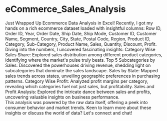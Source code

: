 # eCommerce_Sales_Analysis
Just Wrapped Up Ecommerce Data Analysis in Excel! 
Recently, I got my hands on a rich ecommerce dataset loaded with insightful columns: Row ID, Order ID, Year, Order Date, Ship Date, Ship Mode, Customer ID, Customer Name, Segment, Country, City, State, Postal Code, Region, Product ID, Category, Sub-Category, Product Name, Sales, Quantity, Discount, Profit.  Diving into the numbers, I uncovered fascinating insights: 
Category Wise Sales Share: Explored sales distribution among different product categories, identifying where the market's pulse truly beats. 
Top 5 Subcategories by Sales: Discovered the powerhouses driving revenue, shedding light on subcategories that dominate the sales landscape.
Sales by State: Mapped sales trends across states, unveiling geographic preferences in purchasing patterns. Category Wise Profit: Analyzed profit margins per category, revealing which categories fuel not just sales, but profitability. 
Sales and Profit Analysis: Explored the intricate dance between sales and profits, uncovering valuable insights on business performance.  
This analysis was powered by the raw data itself, offering a peek into consumer behavior and market trends. Keen to learn more about these insights or discuss the world of data? Let's connect and chat! 
